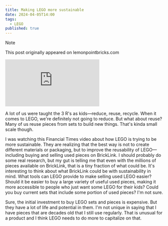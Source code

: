 ```yaml
---
title: Making LEGO more sustainable
date: 2024-04-05T14:00
tags:
  - LEGO
published: true
---
```


> [!NOTE]
> This post originally appeared on lemonpointbricks.com

<iframe src="https://www.youtube-nocookie.com/embed/8Jgsi0rAnqQ" frameborder="0" allow="autoplay; encrypted-media" allowfullscreen></iframe>

A lot of us were taught the 3 R's as kids—reduce, reuse, recycle. When it comes to LEGO, we're definitely not going to reduce. But what about reuse? Many of us reuse pieces from sets to build new things. That's kinda small scale though.

I was watching this Financial Times video about how LEGO is trying to be more sustainable. They are realizing that the best way is not to create different materials or packaging, but to improve the reusability of LEGO—including buying and selling used pieces on BrickLink. I should probably do some real research, but my gut is telling me that even with the millions of pieces available on BrickLink, that is a tiny fraction of what could be. It's interesting to think about what BrickLink could be with sustainability in mind. What tools can LEGO provide to make selling used LEGO easier? Should it be easier to buy a large variety of useful used pieces, making it more accessible to people who just want some LEGO for their kids? Could you buy current sets that include some portion of used pieces? I'm not sure.

Sure, the initial investment to buy LEGO sets and pieces is expensive. But they have a lot of life and potential in them. I'm not unique in saying that I have pieces that are decades old that I still use regularly. That is unusual for a product and I think LEGO needs to do more to capitalize on that.
